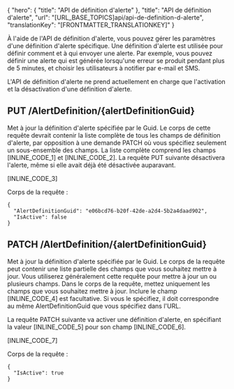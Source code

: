 {
  "hero": {
    "title": "API de définition d'alerte"
  },
  "title": "API de définition d'alerte",
  "url": "[URL_BASE_TOPICS]api/api-de-definition-d-alerte",
  "translationKey": "[FRONTMATTER_TRANSLATIONKEY]"
}

À l'aide de l'API de définition d'alerte, vous pouvez gérer les paramètres d'une définition d'alerte spécifique. Une définition d'alerte est utilisée pour définir comment et à qui envoyer une alerte. Par exemple, vous pouvez définir une alerte qui est générée lorsqu'une erreur se produit pendant plus de 5 minutes, et choisir les utilisateurs à notifier par e-mail et SMS.

L'API de définition d'alerte ne prend actuellement en charge que l'activation et la désactivation d'une définition d'alerte.

## PUT /AlertDefinition/{alertDefinitionGuid}

Met à jour la définition d'alerte spécifiée par le Guid. Le corps de cette requête devrait contenir la liste complète de tous les champs de définition d'alerte, par opposition à une demande PATCH où vous spécifiez seulement un sous-ensemble des champs. La liste complète comprend les champs [INLINE_CODE_1] et [INLINE_CODE_2]. La requête PUT suivante désactivera l'alerte, même si elle avait déjà été désactivée auparavant.

[INLINE_CODE_3]

Corps de la requête :

    {
      "AlertDefinitionGuid": "e06bcd76-b20f-42de-a2d4-5b2a4daad902",
      "IsActive": false
    }

## PATCH /AlertDefinition/{alertDefinitionGuid}

Met à jour la définition d'alerte spécifiée par le Guid. Le corps de la requête peut contenir une liste partielle des champs que vous souhaitez mettre à jour. Vous utiliserez généralement cette requête pour mettre à jour un ou plusieurs champs. Dans le corps de la requête, mettez uniquement les champs que vous souhaitez mettre à jour. Inclure le champ [INLINE_CODE_4] est facultative. Si vous le spécifiez, il doit correspondre au même AlertDefinitionGuid que vous spécifiez dans l'URL.

La requête PATCH suivante va activer une définition d'alerte, en spécifiant la valeur [INLINE_CODE_5] pour son champ [INLINE_CODE_6].

[INLINE_CODE_7]

Corps de la requête :

    {
      "IsActive": true
    }
